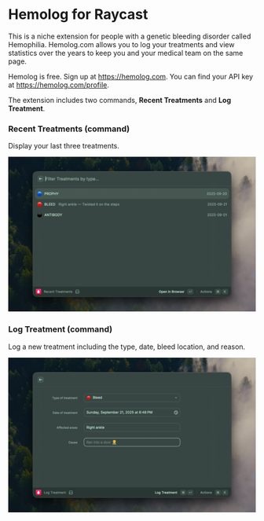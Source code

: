 # Hemolog for Raycast

This is a niche extension for people with a genetic bleeding disorder called Hemophilia. Hemolog.com allows you to log your treatments and view statistics over the years to keep you and your medical team on the same page.

Hemolog is free. Sign up at https://hemolog.com. You can find your API key at https://hemolog.com/profile.

The extension includes two commands, **Recent Treatments** and **Log Treatment**.

### Recent Treatments (command)
Display your last three treatments.

![Recent Treatments](./metadata/recent-treatments.png)

### Log Treatment (command)
Log a new treatment including the type, date, bleed location, and reason.

![Log Treatment](./metadata/log-treatment.png)

